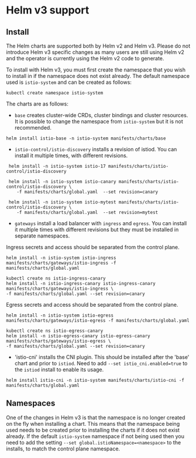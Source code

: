 # Helm v3 support

## Install

The Helm charts are supported both by Helm v2 and Helm v3. Please do not introduce Helm v3 specific changes as many
users are still using Helm v2 and the operator is currently using the Helm v2 code to generate.

To install with Helm v3, you must first create the namespace that you wish to install in if the namespace does not exist already. The default namespace used is `istio-system` and can be created as follows:

```console
kubectl create namespace istio-system
```

The charts are as follows:

- `base` creates cluster-wide CRDs, cluster bindings and cluster resources. It is possible to change the namespace from `istio-system` but it is not recommended.

```console
helm install istio-base -n istio-system manifests/charts/base
```

- `istio-control/istio-discovery` installs a revision of istiod.  You can install it multiple times, with different revisions.

```console
 helm install -n istio-system istio-17 manifests/charts/istio-control/istio-discovery

 helm install -n istio-system istio-canary manifests/charts/istio-control/istio-discovery \
    -f manifests/charts/global.yaml  --set revision=canary

 helm install -n istio-system istio-mytest manifests/charts/istio-control/istio-discovery \
    -f manifests/charts/global.yaml  --set revision=mytest
```

- `gateways` install a load balancer with `ingress` and `egress`. You can install it multiple times with different revisions but they must be installed in separate namespaces.

Ingress secrets and access should be separated from the control plane.

```console
helm install -n istio-system istio-ingress manifests/charts/gateways/istio-ingress -f manifests/charts/global.yaml

kubectl create ns istio-ingress-canary
helm install -n istio-ingress-canary istio-ingress-canary manifests/charts/gateways/istio-ingress \
-f manifests/charts/global.yaml --set revision=canary
```

Egress secrets and access should be separated from the control plane.

```console
helm install -n istio-system istio-egress manifests/charts/gateways/istio-egress -f manifests/charts/global.yaml

kubectl create ns istio-egress-canary
helm install -n istio-egress-canary istio-egress-canary manifests/charts/gateways/istio-egress \
-f manifests/charts/global.yaml --set revision=canary
```

- 'istio-cni' installs the CNI plugin. This should be installed after the 'base' chart and prior to `istiod`. Need to add `--set istio_cni.enabled=true` to the `istiod` install to enable its usage.

```console
helm install istio-cni -n istio-system manifests/charts/istio-cni -f manifests/charts/global.yaml
```

## Namespaces

One of the changes in Helm v3 is that the namespace is no longer created on the fly when installing a chart. This means that the namespace being used needs to be created prior to installing the charts if it does not exist already. If the default `istio-system` namespace if not being used then you need to add the setting `--set global.istioNamespace=<namespace>` to the installs, to match the control plane namespace.
